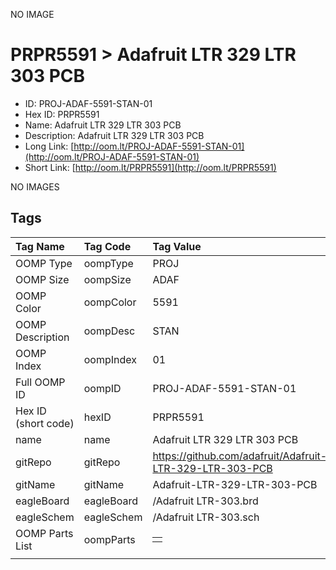 


  
NO IMAGE  
# PRPR5591 > Adafruit LTR 329 LTR 303 PCB

- ID: PROJ-ADAF-5591-STAN-01
- Hex ID: PRPR5591
- Name: Adafruit LTR 329 LTR 303 PCB
- Description: Adafruit LTR 329 LTR 303 PCB
- Long Link: [http://oom.lt/PROJ-ADAF-5591-STAN-01](http://oom.lt/PROJ-ADAF-5591-STAN-01)
- Short Link: [http://oom.lt/PRPR5591](http://oom.lt/PRPR5591)
  
NO IMAGES  
## Tags
  

|Tag Name|Tag Code|Tag Value|
| :--- | :--- | :--- |
|OOMP Type|oompType|PROJ|
|OOMP Size|oompSize|ADAF|
|OOMP Color|oompColor|5591|
|OOMP Description|oompDesc|STAN|
|OOMP Index|oompIndex|01|
|Full OOMP ID|oompID|PROJ-ADAF-5591-STAN-01|
|Hex ID (short code)|hexID|PRPR5591|
|name|name|Adafruit LTR 329 LTR 303 PCB|
|gitRepo|gitRepo|https://github.com/adafruit/Adafruit-LTR-329-LTR-303-PCB|
|gitName|gitName|Adafruit-LTR-329-LTR-303-PCB|
|eagleBoard|eagleBoard|/Adafruit LTR-303.brd|
|eagleSchem|eagleSchem|/Adafruit LTR-303.sch|
|OOMP Parts List|oompParts|<table><tr><td></td></tr></table>|
||||
